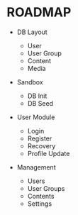 # ROADMAP

- DB Layout
	- User
	- User Group
	- Content
	- Media

- Sandbox
	- DB Init
	- DB Seed

- User Module
	- Login
	- Register
	- Recovery
	- Profile Update

- Management 

	- Users
	- User Groups
	- Contents
	- Settings

